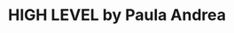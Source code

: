 ---
title: "HIGH LEVEL by Paula Andrea"
url: /cartagena/high-level-by-paula-andrea/
shop: Friseur
---